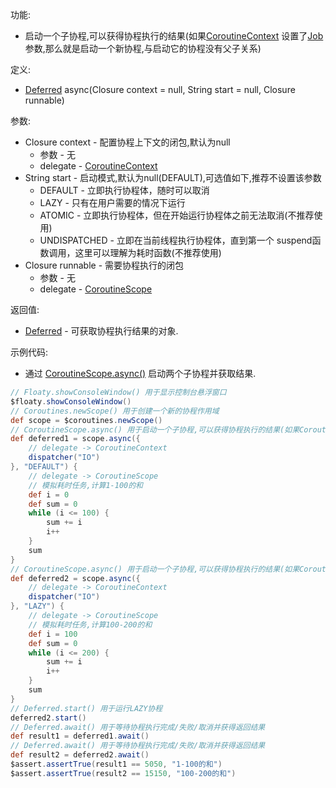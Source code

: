 功能:

+ 启动一个子协程,可以获得协程执行的结果(如果[CoroutineContext](/API/Coroutines/CoroutineContext/README.md)
  设置了[Job](/API/Coroutines/CoroutineContext/README.md?id=job)参数,那么就是启动一个新协程,与启动它的协程没有父子关系)

定义:

+ [Deferred](/API/Coroutines/Deferred/README.md) async(Closure context = null, String start = null,
  Closure runnable)

参数:

+ Closure context - 配置协程上下文的闭包,默认为null
    + 参数 - 无
    + delegate - [CoroutineContext](/API/Coroutines/CoroutineContext/README.md)
+ String start - 启动模式,默认为null(DEFAULT),可选值如下,推荐不设置该参数
    + DEFAULT - 立即执行协程体，随时可以取消
    + LAZY - 只有在用户需要的情况下运行
    + ATOMIC - 立即执行协程体，但在开始运行协程体之前无法取消(不推荐使用)
    + UNDISPATCHED - 立即在当前线程执行协程体，直到第一个 suspend函数调用，这里可以理解为耗时函数(不推荐使用)
+ Closure runnable - 需要协程执行的闭包
    + 参数 - 无
    + delegate - [CoroutineScope](/API/Coroutines/CoroutineScope/README.md)

返回值:

+ [Deferred](/API/Coroutines/Deferred/README.md) - 可获取协程执行结果的对象.

示例代码:

+ 通过 [CoroutineScope.async()](/API/Coroutines/CoroutineScope/README.md?id=async) 启动两个子协程并获取结果.

```groovy
// Floaty.showConsoleWindow() 用于显示控制台悬浮窗口
$floaty.showConsoleWindow()
// Coroutines.newScope() 用于创建一个新的协程作用域
def scope = $coroutines.newScope()
// CoroutineScope.async() 用于启动一个子协程,可以获得协程执行的结果(如果CoroutineContext设置了Job参数,那么就是启动一个新协程,与启动它的协程没有父子关系)
def deferred1 = scope.async({
    // delegate -> CoroutineContext
    dispatcher("IO")
}, "DEFAULT") {
    // delegate -> CoroutineScope
    // 模拟耗时任务,计算1-100的和
    def i = 0
    def sum = 0
    while (i <= 100) {
        sum += i
        i++
    }
    sum
}
// CoroutineScope.async() 用于启动一个子协程,可以获得协程执行的结果(如果CoroutineContext设置了Job参数,那么就是启动一个新协程,与启动它的协程没有父子关系)
def deferred2 = scope.async({
    // delegate -> CoroutineContext
    dispatcher("IO")
}, "LAZY") {
    // delegate -> CoroutineScope
    // 模拟耗时任务,计算100-200的和
    def i = 100
    def sum = 0
    while (i <= 200) {
        sum += i
        i++
    }
    sum
}
// Deferred.start() 用于运行LAZY协程
deferred2.start()
// Deferred.await() 用于等待协程执行完成/失败/取消并获得返回结果
def result1 = deferred1.await()
// Deferred.await() 用于等待协程执行完成/失败/取消并获得返回结果
def result2 = deferred2.await()
$assert.assertTrue(result1 == 5050, "1-100的和")
$assert.assertTrue(result2 == 15150, "100-200的和")
```